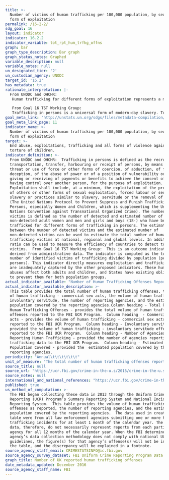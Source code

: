 ```yaml
---
title: >-
  Number of victims of human trafficking per 100,000 population, by sex, age and
  form of exploitation
permalink: /16-2-2/
sdg_goal: 16
layout: indicator
indicator: 16.2.2
indicator_variable: tot_rpt_hum_trfkg_offns
graph: bar
graph_type_description: Bar graph
graph_status_notes: Graphed
variable_description: null
variable_notes: null
un_designated_tier: '2'
un_custodian_agency: UNODC
target_id: '16.2'
has_metadata: true
rationale_interpretation: |-
  From UNODC and OHCHR: 
   Human trafficking for different forms of exploitation represents a major violation of victim's human rights, dignity and inclusion to the society. It has an impact on a person's health and opportunities, it creates economic inequalities and it is a threat to the personal security. The regular production of figures on this indicator will allow the monitoring of the impact of the anti-trafficking measures to the level of trafficking at national, regional and global levels. It also helps to assess the capacity of countries to detect and consequently support victims of trafficking. It will raise awareness on the most prevalent forms of trafficking in persons in different parts of the world. 

   From Goal 16 TST Working Group: 
   Trafficking in persons is a universal form of modern-day slavery. Trafficked persons are often victims of physical, sexual and psychological violence. The demand for cheap labour and sexual services, coupled with criminal practices that seek to profit from the exploitation of vulnerable people, is its main driver. Addressing this most egregious violation of human rights would significantly contribute to one of the main priorities of post-2015 namely to "leave no one behind" and has its legal basis in the UN Convention on Transnational Organized Crime and the optional protocol on human trafficking.
goal_meta_link: 'http://unstats.un.org/sdgs/files/metadata-compilation/Metadata-Goal-16.pdf'
goal_meta_link_page: 11
indicator_name: >-
  Number of victims of human trafficking per 100,000 population, by sex, age and
  form of exploitation
target: >-
  End abuse, exploitations, trafficking and all forms of violence against and
  torture of children.
indicator_definition: >-
  From UNODC and OHCHR:  Trafficking in persons is defined as the recruitment,
  transportation, transfer, harbouring or receipt of persons, by means of the
  threat or use of force or other forms of coercion, of abduction, of fraud, of
  deception, of the abuse of power or of a position of vulnerability or of the
  giving or receiving of payments or benefits to achieve the consent of a person
  having control over another person, for the purpose of exploitation.
  Exploitation shall include, at a minimum, the exploitation of the prostitution
  of others or other forms of sexual exploitation, forced labour or services,
  slavery or practices similar to slavery, servitude or the removal of organs
  (The United Nations Protocol to Prevent Suppress and Punish Trafficking in
  Persons, especially Women and Children, which is supplementing the United
  Nations Convention against Transnational Organized Crime). The number of
  victims is defined as the number of detected and estimated number of
  non-detected adult women and men and girls and boys (18-) who have been
  trafficked for different forms of trafficking in persons. The estimated ratio
  between the number of detected victims and the estimated number of
  non-detected victims can be used to estimate the total number of human
  trafficking victims at national, regional and global levels. In addition, the
  ratio can be used to measure the efficiency of countries to detect trafficking
  victims.  From Goal 16 TST Working Group:  This is an outcome indicator
  derived from administrative data. The indicator is computed as the total
  number of identified victims of trafficking divided by population (per 100,000
  persons). This indicator directly measures exploitation and trafficking, which
  are inadequately captured by the other proposed indicators. These human rights
  abuses affect both adults and children, and States have existing obligations
  to prevent them for both population groups.
actual_indicator_available: "Number of Human Trafficking Offenses Reported to the FBI UCR Program.  \t\t\t\t\t\t"
actual_indicator_available_description: >-
  This table provides the total number of human trafficking offenses, the volume
  of human trafficking - commercial sex acts, the volume of human trafficking -
  involuntary servitude, the number of reporting agencies, and the estimated
  population covered by the reporting agencies.Column heading - Total Reported
  Human Trafficking Offenses - provides the total volume of human trafficking
  offenses reported to the FBI UCR Program.  Column heading  - Commercial sex
  acts - provides the volume of human trafficking - commercial sex acts offenses
  reported to the FBI UCR Program.  Column heading - Involuntary servitude -
  provided the volume of human trafficking - involuntary servitude offenses
  reported to the FBI UCR Program.  Column heading - Number of Agencies
  Reporting Human Trafficking - provided the number of agencies reporting human
  trafficking data to the FBI UCR Program.  Column heading - Estimated
  Population Covered - provided the  estimated population covered by the
  reporting agencies.
periodicity: "Annual\t\t\t\t\t\t"
unit_of_measure: "The total number of human trafficking offenses reported, the total number of human trafficking - commercial sex acts offenses reported, the total number of human trafficking - involuntary servitude offenses reported, the number of agencies reporting human trafficking offenses, and the estimated population of the reporting agencies.  \t\t\t\t\t\t"
source_title: null
source_url: "https://ucr.fbi.gov/crime-in-the-u.s/2015/crime-in-the-u.s.-2015/additional-reports/human-trafficking/humantrafficking_-2015-_final\t\t\t\t\t\t"
source_notes: null
international_and_national_references: "https://ucr.fbi.gov/crime-in-the-u.s/2015/crime-in-the-u.s.-2015/additional-reports/human-trafficking/humantrafficking_-2015-_final\t\t\t\t\t\t"
published: true
us_method_of_computation: >-
  The FBI began collecting these data in 2013 through the Uniform Crime
  Reporting (UCR) Program’s Summary Reporting System and National Incident-Based
  Reporting System.  This table provides the volume of human trafficking
  offenses as reported, the number of reporting agencies, and the estimated
  population covered by the reporting agencies.  The data used in creating this
  table were from all law enforcement agencies submitting one or more human
  trafficking incidents for at least 1 month of the calendar year. The published
  data, therefore, do not necessarily represent reports from each participating
  agency for all 12 months of the calendar year. When the FBI determines that an
  agency’s data collection methodology does not comply with national UCR
  guidelines, the figure(s) for that agency’s offense(s) will not be included in
  the table, and the discrepancy will be explained in a footnote.
source_agency_staff_email: CRIMESTATSINFO@ic.fbi.gov
source_agency_survey_dataset: FBI Uniform Crime Reporting Program Data Collection
graph_title: Number of UK reported human trafficking offenses
date_metadata_updated: December 2016
source_agency_staff_name: FBI
---
```

